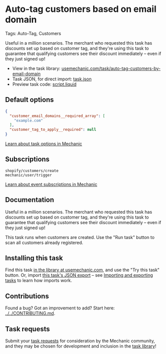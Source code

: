 # Auto-tag customers based on email domain

Tags: Auto-Tag, Customers

Useful in a million scenarios. The merchant who requested this task has discounts set up based on customer tag, and they're using this task to guarantee that qualifying customers see their discount immediately – even if they just signed up!

* View in the task library: [usemechanic.com/task/auto-tag-customers-by-email-domain](https://usemechanic.com/task/auto-tag-customers-by-email-domain)
* Task JSON, for direct import: [task.json](../../tasks/auto-tag-customers-by-email-domain.json)
* Preview task code: [script.liquid](./script.liquid)

## Default options

```json
{
  "customer_email_domains__required_array": [
    "example.com"
  ],
  "customer_tag_to_apply__required": null
}
```

[Learn about task options in Mechanic](https://docs.usemechanic.com/article/471-task-options)

## Subscriptions

```liquid
shopify/customers/create
mechanic/user/trigger
```

[Learn about event subscriptions in Mechanic](https://docs.usemechanic.com/article/408-subscriptions)

## Documentation

Useful in a million scenarios. The merchant who requested this task has discounts set up based on customer tag, and they're using this task to guarantee that qualifying customers see their discount immediately – even if they just signed up!

This task runs when customers are created. Use the "Run task" button to scan all customers already registered.

## Installing this task

Find this task [in the library at usemechanic.com](https://usemechanic.com/task/auto-tag-customers-by-email-domain), and use the "Try this task" button. Or, import [this task's JSON export](../../tasks/auto-tag-customers-by-email-domain.json) – see [Importing and exporting tasks](https://docs.usemechanic.com/article/505-importing-and-exporting-tasks) to learn how imports work.

## Contributions

Found a bug? Got an improvement to add? Start here: [../../CONTRIBUTING.md](../../CONTRIBUTING.md).

## Task requests

Submit your [task requests](https://mechanic.canny.io/task-requests) for consideration by the Mechanic community, and they may be chosen for development and inclusion in the [task library](https://tasks.mechanic.dev/)!
